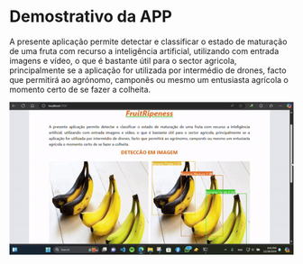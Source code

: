 # Demostrativo da APP
<p text-align="justify"> A presente aplicação permite detectar e classificar o estado de maturação de uma fruta com recurso a inteligência artificial, utilizando com entrada imagens e vídeo, o que é bastante útil para o sector agricola, principalmente se a aplicação for utilizada por intermédio de drones, facto que permitirá ao agrónomo, camponês ou mesmo um entusiasta agrícola o momento certo de se fazer a colheita.</p>

<img src="FruitRipenessGif.gif" width=900>
